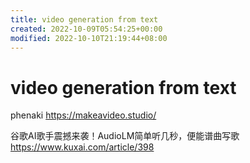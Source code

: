 ```yaml
---
title: video generation from text
created: 2022-10-09T05:54:25+00:00
modified: 2022-10-10T21:19:44+08:00
---
```


# video generation from text

phenaki
https://makeavideo.studio/

谷歌AI歌手震撼来袭！AudioLM简单听几秒，便能谱曲写歌 https://www.kuxai.com/article/398
